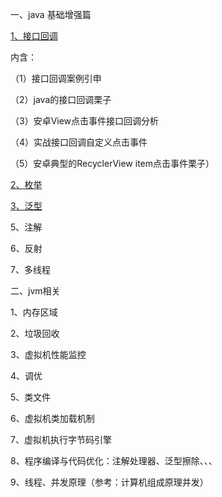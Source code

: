 一、java 基础增强篇

[1、接口回调](https://blog.csdn.net/qq_38350635/article/details/88233916)

内含：

（1）接口回调案例引申

（2）java的接口回调栗子

（3）安卓View点击事件接口回调分析

（4）实战接口回调自定义点击事件

（5）安卓典型的RecyclerView item点击事件栗子）

[2、枚举](https://blog.csdn.net/qq_38350635/article/details/96860995)

[3、泛型](https://blog.csdn.net/qq_38350635/article/details/96610916)

5、注解

6、反射

7、多线程

二、jvm相关

1、内存区域

2、垃圾回收

3、虚拟机性能监控

4、调优

5、类文件

6、虚拟机类加载机制

7、虚拟机执行字节码引擎

8、程序编译与代码优化：注解处理器、泛型擦除、、、

9、线程、并发原理（参考：计算机组成原理并发）

